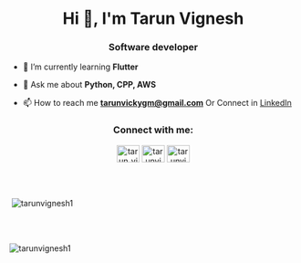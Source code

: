 <h1 align="center">Hi 👋, I'm Tarun Vignesh</h1>
<h3 align="center">Software developer</h3>


- 🌱 I’m currently learning **Flutter**

- 💬 Ask me about **Python, CPP, AWS**

- 📫 How to reach me **tarunvickygm@gmail.com**  Or Connect in <a href = "https://linkedin.com/in/tarunvignesh">LinkedIn</a>


<h3 align="center">Connect with me:</h3>
<p align="center">
<a href="https://twitter.com/tarun_vignesh" target="blank"><img align="center" src="https://raw.githubusercontent.com/rahuldkjain/github-profile-readme-generator/master/src/images/icons/Social/twitter.svg" alt="tarun_vignesh" height="30" width="40" /></a>
<a href="https://linkedin.com/in/tarunvignesh" target="blank"><img align="center" src="https://raw.githubusercontent.com/rahuldkjain/github-profile-readme-generator/master/src/images/icons/Social/linked-in-alt.svg" alt="tarunvignesh" height="30" width="40" /></a>
<a href="https://www.hackerrank.com/tarunvignesh" target="blank"><img align="center" src="https://raw.githubusercontent.com/rahuldkjain/github-profile-readme-generator/master/src/images/icons/Social/hackerrank.svg" alt="tarunvignesh" height="30" width="40" /></a>
</p>


<br>
<br>
<p>&nbsp;<img align="center" src="https://github-readme-stats.vercel.app/api?username=tarunvignesh1&show_icons=true&locale=en" alt="tarunvignesh1" /></p>
<br>
<br>
<p><img align="center" src="https://github-readme-streak-stats.herokuapp.com/?user=tarunvignesh1&" alt="tarunvignesh1" /></p>
